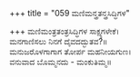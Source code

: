 +++
title = "059 ಮಣಿಮನ್ತ್ರತನ್ತ್ರಸಿದ್ಧಿಗಳ"

+++
ಮಣಿಮಂತ್ರತಂತ್ರಸಿದ್ಧಿಗಳ ಸಾಕ್ಷ್ಯಗಳೇಕೆ।  
ಮನಗಾಣಿಸಲು ನಿನಗೆ ದೈವದದ್ಭುತವ?॥  
ಮನುಜರೊಳಗಾಗಾಗ ತೋರ್ಪ ಮಹನೀಯಗುಣ।  
ವನುವಾದ ಬೊಮ್ಮನದು - ಮಂಕುತಿಮ್ಮ॥  
